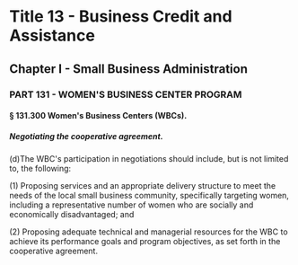 
# Title 13 - Business Credit and Assistance
## Chapter I - Small Business Administration
### PART 131 - WOMEN'S BUSINESS CENTER PROGRAM
#### § 131.300 Women's Business Centers (WBCs).
##### Negotiating the cooperative agreement.

(d)The WBC's participation in negotiations should include, but is not limited to, the following:

(1) Proposing services and an appropriate delivery structure to meet the needs of the local small business community, specifically targeting women, including a representative number of women who are socially and economically disadvantaged; and

(2) Proposing adequate technical and managerial resources for the WBC to achieve its performance goals and program objectives, as set forth in the cooperative agreement.
